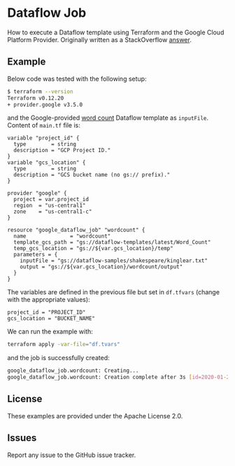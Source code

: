 # Dataflow Job

How to execute a Dataflow template using Terraform and the Google Cloud Platform Provider. Originally written as a StackOverflow [answer](https://stackoverflow.com/a/59931467/6121516).

## Example

Below code was tested with the following setup:

```bash
$ terraform --version
Terraform v0.12.20
+ provider.google v3.5.0
```

and the Google-provided [word count][1] Dataflow template as `inputFile`. Content of `main.tf` file is:

```lang-yaml
variable "project_id" {
  type        = string
  description = "GCP Project ID."
}
variable "gcs_location" {
  type        = string
  description = "GCS bucket name (no gs:// prefix)."
}

provider "google" {
  project = var.project_id
  region  = "us-central1"
  zone    = "us-central1-c"
}

resource "google_dataflow_job" "wordcount" {
  name              = "wordcount"
  template_gcs_path = "gs://dataflow-templates/latest/Word_Count"
  temp_gcs_location = "gs://${var.gcs_location}/temp"
  parameters = {
    inputFile = "gs://dataflow-samples/shakespeare/kinglear.txt"
    output = "gs://${var.gcs_location}/wordcount/output"
  }
}
```

The variables are defined in the previous file but set in `df.tfvars` (change with the appropriate values):

```lang-yaml
project_id = "PROJECT_ID"
gcs_location = "BUCKET_NAME"
```

We can run the example with:

```bash
terraform apply -var-file="df.tvars"
```

and the job is successfully created:

```bash
google_dataflow_job.wordcount: Creating...
google_dataflow_job.wordcount: Creation complete after 3s [id=2020-01-27_...]
```


  [1]: https://cloud.google.com/dataflow/docs/guides/templates/provided-templates?hl=en#wordcount

## License

These examples are provided under the Apache License 2.0.

## Issues

Report any issue to the GitHub issue tracker.
